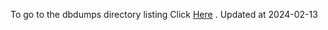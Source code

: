 To go to the dbdumps directory listing Click [Here](https://ipfs.io/ipfs/bafkreifk2muuwcgdsfhredcebhk6pom72czqyvkiujll5rc24xto23jhei) . Updated at 2024-02-13